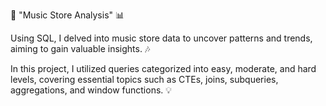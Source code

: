 
🎵 "Music Store Analysis" 📊

Using SQL, I delved into music store data to uncover patterns and trends, aiming to gain valuable insights. 🎶

In this project, I utilized queries categorized into easy, moderate, and hard levels, covering essential topics such as CTEs, joins, subqueries, aggregations, and window functions. 💡
